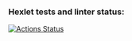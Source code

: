 ### Hexlet tests and linter status:
[![Actions Status](https://github.com/panechek/layout-designer-project-59/workflows/hexlet-check/badge.svg)](https://github.com/panechek/layout-designer-project-59/actions)